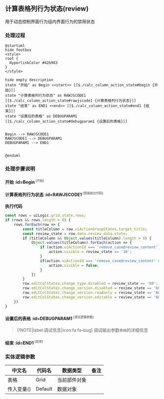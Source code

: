 ## 计算表格列行为状态(review) <!-- {docsify-ignore-all} -->

   用于动态控制界面行为组内界面行为的禁用状态

### 处理过程

```plantuml
@startuml
hide footbox
<style>
root {
  HyperlinkColor #42b983
}
</style>

hide empty description
state "开始" as Begin <<start>> [[$./calc_column_action_state#begin {开始}]]
state "计算表格列行为状态" as RAWJSCODE1  [[$./calc_column_action_state#rawjscode1 {计算表格列行为状态}]]
state "结束" as END1 <<end>> [[$./calc_column_action_state#end1 {结束}]]
state "设置后的表格" as DEBUGPARAM1  [[$./calc_column_action_state#debugparam1 {设置后的表格}]]


Begin --> RAWJSCODE1
RAWJSCODE1 --> DEBUGPARAM1
DEBUGPARAM1 --> END1


@enduml
```


### 处理步骤说明

#### 开始 :id=Begin<sup class="footnote-symbol"> <font color=gray size=1>[开始]</font></sup>




#### 计算表格列行为状态 :id=RAWJSCODE1<sup class="footnote-symbol"> <font color=gray size=1>[直接前台代码]</font></sup>



<p class="panel-title"><b>执行代码</b></p>

```javascript
const rows = uiLogic.grid.state.rows;
if (rows && rows.length > 0) {
	rows.forEach(row => {
		const titleColumn = row.uiActionGroupStates.target_title;
		const review_state = row.data.review_data.state;
		if (titleColumn && Object.values(titleColumn).length > 0) {
			Object.values(titleColumn).forEach(action => {
				if (action.uiActionId === 'remove_case@review_content') {
					action.visible = review_state == '10';
				}
                if(action.uiActionId === 'remove_case@review_content' && context.srfreadonly ==true){
                    action.visible = false;
                }
			})
		}
        row.editColStates.change_type.disabled = review_state == '60';
        row.editColStates.change_version.disabled = review_state == '60';
        row.editColStates.change_version.readonly = review_state == '60';
        row.editColStates.change_version.editable = review_state == '60';
	})
}

```

#### 设置后的表格 :id=DEBUGPARAM1<sup class="footnote-symbol"> <font color=gray size=1>[调试逻辑参数]</font></sup>



> [!NOTE|label:调试信息|icon:fa fa-bug]
> 调试输出参数`表格`的详细信息

#### 结束 :id=END1<sup class="footnote-symbol"> <font color=gray size=1>[结束]</font></sup>






### 实体逻辑参数

|    中文名   |    代码名    |  数据类型      |备注 |
| --------| --------| --------  | --------   |
|表格|Grid|当前部件对象||
|传入变量(<i class="fa fa-check"/></i>)|Default|数据对象||
